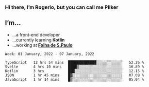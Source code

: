 ### Hi there, I’m Rogerio, but you can call me Pilker

## I’m…
- …a front-end developer
- …currently learning **Kotlin**
- …working at [**Folha de S.Paulo**](https://www.folha.com.br/)

<!--START_SECTION:waka-->
```text
Week: 01 January, 2022 - 07 January, 2022

TypeScript   12 hrs 54 mins  █████████████░░░░░░░░░░░░   52.26 % 
Svelte       4 hrs 10 mins   ████▒░░░░░░░░░░░░░░░░░░░░   16.89 % 
Kotlin       3 hrs           ███░░░░░░░░░░░░░░░░░░░░░░   12.15 % 
JSON         1 hr 45 mins    █▓░░░░░░░░░░░░░░░░░░░░░░░   07.09 % 
JavaScript   1 hr 14 mins    █▒░░░░░░░░░░░░░░░░░░░░░░░   05.04 % 
```
<!--END_SECTION:waka-->
